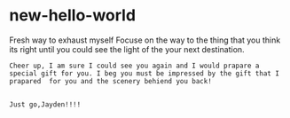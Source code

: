 # new-hello-world
Fresh way to exhaust myself
	Focuse on the way to the thing that you think its right until you could see the light of the your next destination.
	
	Cheer up, I am sure I could see you again and I would prapare a special gift for you. I beg you must be impressed by the gift that I prapared  for you and the scenery behiend you back!
	
	
	Just go,Jayden!!!!
